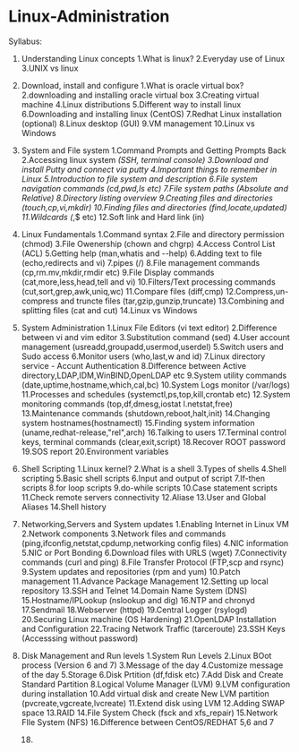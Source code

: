 # Linux-Administration

Syllabus:
1. Understanding Linux concepts
   1.What is linux?
   2.Everyday use of Linux
   3.UNIX vs linux

2. Download, install and configure
   1.What is oracle virtual box?
   2.downloading and installing oracle virtual box
   3.Creating virtual machine
   4.Linux distributions
   5.Different way to install linux
   6.Downloading and installing linux (CentOS) 
   7.Redhat Linux installation (optional)
   8.Linux desktop (GUI)
   9.VM management
   10.Linux vs Windows

3. System and File system
   1.Command Prompts and Getting Prompts Back
   2.Accessing linux system
     *(SSH, terminal console)
   3.Download and install Putty and connect via putty
   4.Important things to remember in Linux
   5.Introduction to file system and description
   6.File system navigation commands (cd,pwd,ls etc)
   7.File system paths (Absolute and Relative)
   8.Directory listing overview
   9.Creating files and directories (touch,cp,vi,mkdir)
   10.Finding files and directories (find,locate,updated)
   11.Wildcards (*,$ etc)
   12.Soft link and Hard link (in)

4. Linux Fundamentals
   1.Command syntax
   2.File and directory permission (chmod)
   3.File Owenership (chown and chgrp)
   4.Access Control List (ACL)
   5.Getting help (man,whatis and --help)
   6.Adding text to file (echo,redirects and vi)
   7.pipes (/)
   8.File management commands (cp,rm.mv,mkdir,rmdir etc)
   9.File Display commands (cat,more,less,head,tell and vi)
   10.Filters/Text processing commands (cut,sort,grep,awk,uniq,wc)
   11.Compare files (diff,cmp)
   12.Compress,un-compress and truncte files (tar,gzip,gunzip,truncate)
   13.Combining and splitting files (cat and cut)
   14.Linux vs Windows
   
5. System Administration
   1.Linux File Editors (vi text editor)
   2.Difference between vi and vim editor
   3.Substitution command (sed)
   4.User account management (usreadd,groupadd,usermod,userdel)
   5.Switch users and Sudo access
   6.Monitor users (who,last,w and id)
   7.Linux directory service - Accunt Authentication
   8.Difference between Active directory,LDAP,IDM,WinBIND,OpenLDAP etc
   9.System utility commands (date,uptime,hostname,which,cal,bc)
   10.System Logs monitor (/var/logs)
   11.Processes and schedules (systemctl,ps,top,kill,crontab etc)
   12.System monitoring commands (top,df,dmesg,iostat l.netstat,free)
   13.Maintenance commands (shutdown,reboot,halt,init)
   14.Changing system hostnames(hostnamectl)
   15.Finding system information (uname,redhat-release,"rel",arch)
   16.Talking to users
   17.Terminal control keys, terminal commands (clear,exit,script)
   18.Recover ROOT password
   19.SOS report
   20.Environment variables

6. Shell Scripting
   1.Linux kernel?
   2.What is a shell
   3.Types of shells
   4.Shell scripting
   5.Basic shell scripts
   6.Input and output of script
   7.If-then scripts
   8.for loop scripts
   9.do-while scripts
   10.Case statement scripts
   11.Check remote servers connectivity
   12.Aliase
   13.User and Global Aliases
   14.Shell history

7. Networking,Servers and System updates
   1.Enabling Internet in Linux VM
   2.Network components
   3.Network files and commands (ping,ifconfig,netstat,cpdump,networking config files)
   4.NIC information
   5.NIC or Port Bonding
   6.Download files with URLS (wget)
   7.Connectivity commands (curl and ping)
   8.File Transfer Protocol (FTP,scp and rsync)
   9.System updates and repositories (rpm and yum)
   10.Patch management
   11.Advance Package Management
   12.Setting up local repository
   13.SSH and Telnet
   14.Domain Name System (DNS)
   15.Hostname/IPLookup (nslookup and dig)
   16.NTP and chronyd
   17.Sendmail
   18.Webserver (httpd)
   19.Central Logger (rsylogd)
   20.Securing Linux machine (OS Hardening)
   21.OpenLDAP Installation and Configuration
   22.Tracing Network Traffic (tarceroute)
   23.SSH Keys (Accesssing without password)

8. Disk Management and Run levels
   1.System Run Levels
   2.Linux BOot process (Version 6 and 7)
   3.Message of the day
   4.Customize message of the day
   5.Storage
   6.Disk Prtition (df,fdisk etc)
   7.Add Disk and Create Standard Partition
   8.Logical Volume Manager (LVM)
   9.LVM configuration during installation
   10.Add virtual disk and create New LVM partition (pvcreate,vgcreate,lvcreate)
   11.Extend disk using LVM
   12.Adding SWAP space
   13.RAID
   14.File System Check (fsck and xfs_repair)
   15.Network FIle System (NFS)
   16.Difference between CentOS/REDHAT 5,6 and 7


   18.




